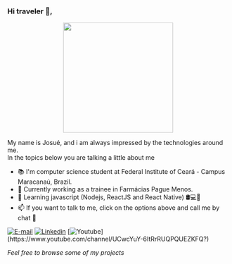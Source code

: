### Hi traveler 👋,

<p align= "center">
  <img src = "https://user-images.githubusercontent.com/34459397/91911769-29d8c180-ec88-11ea-8cb2-36e5d07db1f6.gif" width = 250/>
 </p>

My name is Josué, and i am always impressed by the technologies around me.<br>
In the topics below you are talking a little about me

- 📚 I'm computer science student at Federal Institute of Ceará - Campus Maracanaú, Brazil.
- 🔭 Currently working as a trainee in Farmácias Pague Menos.
- 🌱 Learning javascript (Nodejs, ReactJS and React Native) 🛢💻📱
- 📫 If you want to talk to me, click on the options above and call me by chat 💬

[![E-mail](https://img.shields.io/badge/-Email-c14438?style=flat-square&logo=Gmail&logoColor=white&link=mailto:josuebatistam1@gmail.com)](mailto:josuebatistam1@gmail.com) 
[![Linkedin](https://img.shields.io/badge/-Linkedin-blue?style=flat-square&logo=Linkedin&logoColor=white&link=https://www.linkedin.com/in/josu%C3%A9-batista-694bba135/)](https://www.linkedin.com/in/josu%C3%A9-batista-694bba135/) 
[![Youtube](https://img.shields.io/badge/-Youtube-c14438?style=flat-square&logo=Youtube&logoColor=white&link=https://www.youtube.com/channel/UCwcYuY-6ItRrRUQPQUEZKFQ?)](https://www.youtube.com/channel/UCwcYuY-6ItRrRUQPQUEZKFQ?) 

*Feel free to browse some of my projects*

